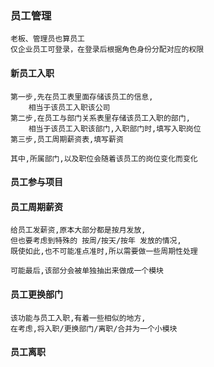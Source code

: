 ### 员工管理
    老板、管理员也算员工
    仅企业员工可登录，在登录后根据角色身份分配对应的权限

#### 新员工入职

    第一步,先在员工表里面存储该员工的信息,
        相当于该员工入职该公司
    第二步,在员工与部门关系表里存储该员工入职的部门,
        相当于该员工入职该部门,入职部门时,填写入职岗位
    第三步,员工周期薪资表,填写薪资

    其中,所属部门,以及职位会随着该员工的岗位变化而变化

#### 员工参与项目

#### 员工周期薪资
    给员工发薪资,原本大部分都是按月发放,
    但也要考虑到特殊的 按周/按天/按年 发放的情况,
    既使如此,也不可能准点准时,所以需要做一些周期性处理
    
    可能最后,该部分会被单独抽出来做成一个模块
#### 员工更换部门
    该功能与员工入职,有着一些相似的地方,
    在考虑,将入职/更换部门/离职/合并为一个小模块
#### 员工离职